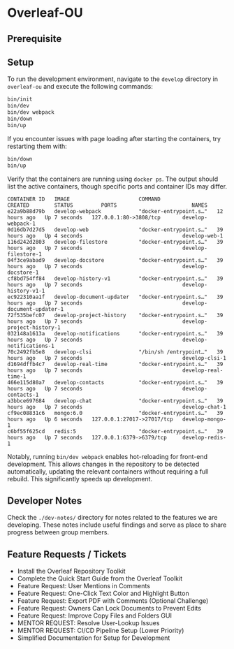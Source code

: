 # Overleaf-OU

## Prerequisite

## Setup

To run the development environment, navigate to the `develop` directory in `overleaf-ou` and execute the following commands:

```bash
bin/init
bin/dev
bin/dev webpack
bin/down
bin/up
```

If you encounter issues with page loading after starting the containers, try restarting them with:

```bash
bin/down
bin/up
```

Verify that the containers are running using `docker ps`. The output should list the active containers, though specific ports and container IDs may differ.

```
CONTAINER ID   IMAGE                      COMMAND                  CREATED        STATUS         PORTS                        NAMES
e22a9b88d79b   develop-webpack            "docker-entrypoint.s…"   12 hours ago   Up 7 seconds   127.0.0.1:80->3808/tcp       develop-webpack-1
0d16db7d27d5   develop-web                "docker-entrypoint.s…"   39 hours ago   Up 4 seconds                                develop-web-1
116d242d2803   develop-filestore          "docker-entrypoint.s…"   39 hours ago   Up 7 seconds                                develop-filestore-1
04f3ce9abad9   develop-docstore           "docker-entrypoint.s…"   39 hours ago   Up 7 seconds                                develop-docstore-1
cf8bd754ff84   develop-history-v1         "docker-entrypoint.s…"   39 hours ago   Up 7 seconds                                develop-history-v1-1
ec922310aa1f   develop-document-updater   "docker-entrypoint.s…"   39 hours ago   Up 7 seconds                                develop-document-updater-1
72f535befc07   develop-project-history    "docker-entrypoint.s…"   39 hours ago   Up 7 seconds                                develop-project-history-1
032148a1613a   develop-notifications      "docker-entrypoint.s…"   39 hours ago   Up 7 seconds                                develop-notifications-1
70c2492fb5e8   develop-clsi               "/bin/sh /entrypoint…"   39 hours ago   Up 7 seconds                                develop-clsi-1
d1694dffb4c7   develop-real-time          "docker-entrypoint.s…"   39 hours ago   Up 7 seconds                                develop-real-time-1
466e115d80a7   develop-contacts           "docker-entrypoint.s…"   39 hours ago   Up 7 seconds                                develop-contacts-1
a3bbce697684   develop-chat               "docker-entrypoint.s…"   39 hours ago   Up 7 seconds                                develop-chat-1
cf9ec08831c6   mongo:6.0                  "docker-entrypoint.s…"   39 hours ago   Up 6 seconds   127.0.0.1:27017->27017/tcp   develop-mongo-1
c6bf55f625cd   redis:5                    "docker-entrypoint.s…"   39 hours ago   Up 7 seconds   127.0.0.1:6379->6379/tcp     develop-redis-1
```

Notably, running `bin/dev webpack` enables hot-reloading for front-end development. This allows changes in the repository to be detected automatically, updating the relevant containers without requiring a full rebuild. This significantly speeds up development.

## Developer Notes

Check the `./dev-notes/` directory for notes related to the features we are developing.
These notes include useful findings and serve as place to share progress between group members.

## Feature Requests / Tickets

- Install the Overleaf Repository Toolkit
- Complete the Quick Start Guide from the Overleaf Toolkit
- Feature Request: User Mentions in Comments
- Feature Request: One-Click Text Color and Highlight Button
- Feature Request: Export PDF with Comments (Optional Challenge)
- Feature Request: Owners Can Lock Documents to Prevent Edits
- Feature Request: Improve Copy Files and Folders GUI
- MENTOR REQUEST: Resolve User-Lookup Issues
- MENTOR REQUEST: CI/CD Pipeline Setup (Lower Priority)
- Simplified Documentation for Setup for Development
